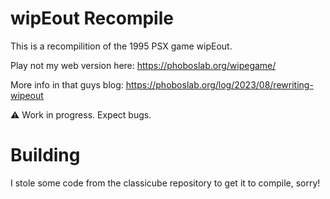 # wipEout Recompile

This is a recompilition of the 1995 PSX game wipEout.

Play not my web version here: https://phoboslab.org/wipegame/

More info in that guys blog: https://phoboslab.org/log/2023/08/rewriting-wipeout

⚠️ Work in progress. Expect bugs.

# Building

I stole some code from the classicube repository to get it to compile, sorry!
